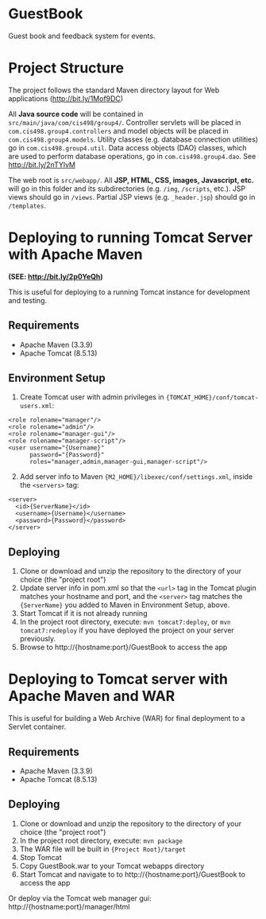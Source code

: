 # GuestBook
Guest book and feedback system for events.

# Project Structure
The project follows the standard Maven directory layout for Web applications (http://bit.ly/1Mof9DC)

All **Java source code** will be contained in `src/main/java/com/cis498/group4/`. Controller servlets will be placed in `com.cis498.group4.controllers` and model objects will be placed in `com.cis498.group4.models`. Utility classes (e.g. database connection utilities) go in `com.cis498.group4.util`. Data access objects (DAO) classes, which are used to perform database operations, go in `com.cis498.group4.dao`. See http://bit.ly/2nTYlvM

The web root is `src/webapp/`. All **JSP, HTML, CSS, images, Javascript, etc.** will go in this folder and its subdirectories (e.g. `/img`, `/scripts`, etc.). JSP views should go in `/views`. Partial JSP views (e.g. `_header.jsp`) should go in `/templates`.

# Deploying to running Tomcat Server with Apache Maven
**(SEE: http://bit.ly/2p0YeQh)**

This is useful for deploying to a running Tomcat instance for development and testing.

## Requirements
- Apache Maven (3.3.9)
- Apache Tomcat (8.5.13)

## Environment Setup
1. Create Tomcat user with admin privileges in `{TOMCAT_HOME}/conf/tomcat-users.xml`:
```
<role rolename="manager"/>
<role rolename="admin"/>
<role rolename="manager-gui"/>
<role rolename="manager-script"/>
<user username="{Username}" 
      password="{Password}" 
      roles="manager,admin,manager-gui,manager-script"/>
```
2. Add server info to Maven `{M2_HOME}/libexec/conf/settings.xml`, inside the `<servers>` tag:
```
<server>
  <id>{ServerName}</id>
  <username>{Username}</username>
  <password>{Password}</password>
</server>
```

## Deploying
1. Clone or download and unzip the repository to the directory of your choice (the "project root")
2. Update server info in pom.xml so that the `<url>` tag in the Tomcat plugin matches your hostname and port, and the `<server>` tag matches the `{ServerName}` you added to Maven in Environment Setup, above.
3. Start Tomcat if it is not already running
4. In the project root directory, execute: `mvn tomcat7:deploy`, or `mvn tomcat7:redeploy` if you have deployed the project on your server previously.
5. Browse to http://{hostname:port}/GuestBook to access the app

# Deploying to Tomcat server with Apache Maven and WAR

This is useful for building a Web Archive (WAR) for final deployment to a Servlet container.

## Requirements
- Apache Maven (3.3.9)
- Apache Tomcat (8.5.13)

## Deploying
1. Clone or download and unzip the repository to the directory of your choice (the "project root")
2. In the project root directory, execute: `mvn package`
3. The WAR file will be built in `{Project Root}/target`
4. Stop Tomcat
5. Copy GuestBook.war to your Tomcat webapps directory
6. Start Tomcat and navigate to to http://{hostname:port}/GuestBook to access the app

Or deploy via the Tomcat web manager gui: http://{hostname:port}/manager/html
